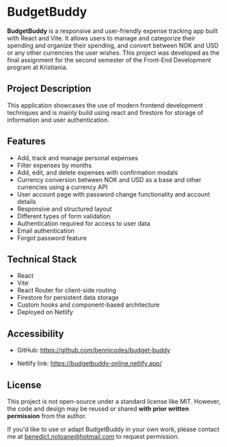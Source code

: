 # BudgetBuddy

**BudgetBuddy** is a responsive and user-friendly expense tracking app built with React and Vite. It allows users to manage and categorize their spending and organize their spending, and convert between NOK and USD or any other currencies the user wishes. This project was developed as the final assignment for the second semester of the Front-End Development program at Kristiania.

## Project Description

This application showcases the use of modern frontend development techniques and is mainly build using react and firestore for storage of information and user authentication.

## Features

- Add, track and manage personal expenses
- Filter expenses by months
- Add, edit, and delete expenses with confirmation modals
- Currency conversion between NOK and USD as a base and other currencies using a currency API
- User account page with password change functionality and account details
- Responsive and structured layout
- Different types of form validation
- Authentication required for access to user data
- Email authentication
- Forgot password feature

## Technical Stack

- React
- Vite
- React Router for client-side routing
- Firestore for persistent data storage
- Custom hooks and component-based architecture
- Deployed on Netlify

## Accessibility

- GitHub:
  https://github.com/bennicodes/budget-buddy

- Netlify link:
  https://budgetbuddy-online.netlify.app/

## License

This project is not open-source under a standard license like MIT. However, the code and design may be reused or shared **with prior written permission** from the author.

If you'd like to use or adapt BudgetBuddy in your own work, please contact me at [benedict.notoane@hotmail.com](mailto:benedict.notoane@hotmail.com) to request permission.
